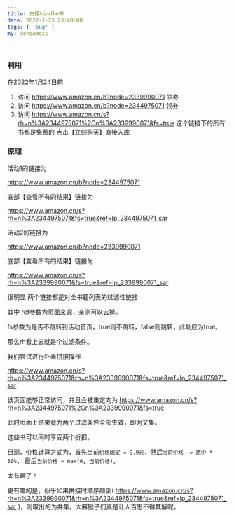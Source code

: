 ```yaml
---
title: 白嫖kindle书
date: 2022-1-23 23:40:00
tags: [ 'bug' ]
my: XenoAmess

---
```


### 利用

在2022年1月24日前

1. 访问 https://www.amazon.cn/b?node=2339990071 领券
2. 访问 https://www.amazon.cn/b?node=2344975071 领券 
3. 访问 https://www.amazon.cn/s?rh=n%3A2344975071%2Cn%3A2339990071&fs=true 这个链接下的所有书都是免费的 点击【立刻购买】直接入库

<!--more-->

### 原理
活动1的链接为

https://www.amazon.cn/b?node=2344975071

底部【查看所有的结果】链接为

https://www.amazon.cn/s?rh=n%3A2344975071&fs=true&ref=lp_2344975071_sar

活动2的链接为

https://www.amazon.cn/b?node=2339990071

底部【查看所有的结果】链接为

https://www.amazon.cn/s?rh=n%3A2339990071&fs=true&ref=lp_2339990071_sar

很明显 两个链接都是对全书籍列表的过滤性链接

其中 ref参数为页面来源，亲测可以去掉。

fs参数为是否不跳转到活动首页，true则不跳转，false则跳转，此处应为true。

那么rh看上去就是个过滤条件。

我们尝试进行朴素拼接操作

https://www.amazon.cn/s?rh=n%3A2344975071&rh=n%3A2339990071&fs=true&ref=lp_2344975071_sar

该页面能够正常访问，并且会被重定向为 https://www.amazon.cn/s?rh=n%3A2344975071%2Cn%3A2339990071&fs=true

此时页面上结果竟为两个过滤条件全部生效，即为交集。

这些书可以同时享受两个折扣。

目测，价格计算方式为，首先当前`价格固定 = 9.9元`，然后`当前价格 -= 原价 * 50%`， 最后`当前价格 = max(0, 当前价格)`。

太有趣了！

更有趣的是，似乎如果拼接时顺序颠倒( https://www.amazon.cn/s?rh=n%3A2339990071&rh=n%3A2344975071&fs=true&ref=lp_2344975071_sar )，则取出的为并集。大麻猴子们真是让人百思不得其解呢。
